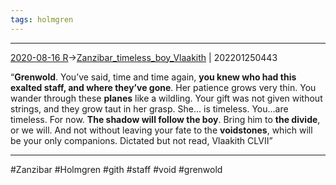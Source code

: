 ```yaml
---
tags: holmgren
---
```


***
[2020-08-16 R](../../sessions/notes_brian/2020-08-16%20R.md)->[Zanzibar_timeless_boy_Vlaakith](Insights/Attach/Zanzibar_timeless_boy_Vlaakith.md) | 202201250443

“**Grenwold**. You’ve said, time and time again, **you knew who had this exalted staff, and where they’ve gone**. Her patience grows very thin. You wander through these **planes** like a wildling. Your gift was not given without strings, and they grow taut in her grasp. She... is timeless. You...are timeless. For now. **The shadow will follow the boy**. Bring him to **the divide**, or we will. And not without leaving your fate to the **voidstones**, which will be your only companions. Dictated but not read, Vlaakith CLVII”

***
#Zanzibar #Holmgren #gith #staff #void #grenwold